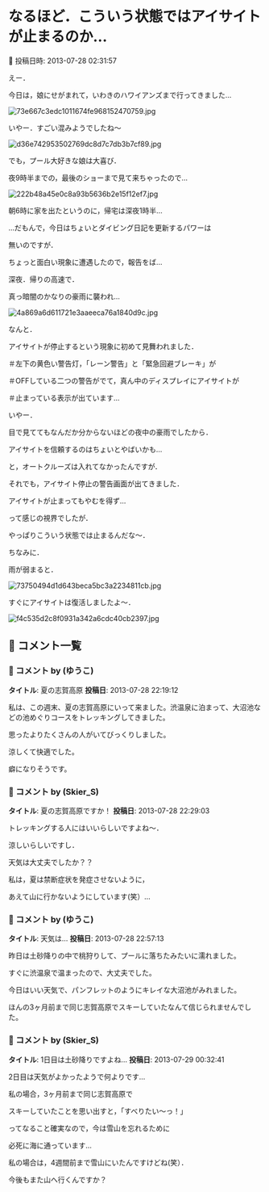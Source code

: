 # なるほど．こういう状態ではアイサイトが止まるのか…

📅 投稿日時: 2013-07-28 02:31:57

えー．


今日は，娘にせがまれて，いわきのハワイアンズまで行ってきました…




![73e667c3edc1011674fe968152470759.jpg](images/73e667c3edc1011674fe968152470759.jpg)




いやー．すごい混みようでしたね～




![d36e742953502769dc8d7c7db3b7cf89.jpg](images/d36e742953502769dc8d7c7db3b7cf89.jpg)




でも，プール大好きな娘は大喜び．


夜9時半までの，最後のショーまで見て来ちゃったので…




![222b48a45e0c8a93b5636b2e15f12ef7.jpg](images/222b48a45e0c8a93b5636b2e15f12ef7.jpg)




朝6時に家を出たというのに，帰宅は深夜1時半…


…だもんで，今日はちょいとダイビング日記を更新するパワーは


無いのですが．


ちょっと面白い現象に遭遇したので，報告をば…





深夜．帰りの高速で．


真っ暗闇のかなりの豪雨に襲われ…




![4a869a6d611721e3aaeeca76a1840d9c.jpg](images/4a869a6d611721e3aaeeca76a1840d9c.jpg)




なんと．


アイサイトが停止するという現象に初めて見舞われました．


＃左下の黄色い警告灯，「レーン警告」と「緊急回避ブレーキ」が


＃OFFしている二つの警告がでて，真ん中のディスプレイにアイサイトが


＃止まっている表示が出ています…


いやー．


目で見ててもなんだか分からないほどの夜中の豪雨でしたから．


アイサイトを信頼するのはちょいとやばいかも…


と，オートクルーズは入れてなかったんですが．


それでも，アイサイト停止の警告画面が出てきました．





アイサイトが止まってもやむを得ず…


って感じの視界でしたが．


やっぱりこういう状態では止まるんだな～．





ちなみに．


雨が弱まると．




![73750494d1d643beca5bc3a2234811cb.jpg](images/73750494d1d643beca5bc3a2234811cb.jpg)




すぐにアイサイトは復活しましたよ～．




![f4c535d2c8f0931a342a6cdc40cb2397.jpg](images/f4c535d2c8f0931a342a6cdc40cb2397.jpg)

## 💬 コメント一覧

### 💬 コメント by (ゆうこ)
**タイトル**: 夏の志賀高原
**投稿日**: 2013-07-28 22:19:12

私は、この週末、夏の志賀高原にいって来ました。渋温泉に泊まって、大沼池などの池めぐりコースをトレッキングしてきました。

思ったよりたくさんの人がいてびっくりしました。

涼しくて快適でした。

癖になりそうです。

### 💬 コメント by (Skier_S)
**タイトル**: 夏の志賀高原ですか！
**投稿日**: 2013-07-28 22:29:03

トレッキングする人にはいいらしいですよね～．

涼しいらしいですし．

天気は大丈夫でしたか？？



私は，夏は禁断症状を発症させないように，

あえて山に行かないようにしています(笑）…

### 💬 コメント by (ゆうこ)
**タイトル**: 天気は…
**投稿日**: 2013-07-28 22:57:13

昨日は土砂降りの中で桃狩りして、プールに落ちたみたいに濡れました。

すぐに渋温泉で温まったので、大丈夫でした。

今日はいい天気で、パンフレットのようにキレイな大沼池がみれました。

ほんの3ヶ月前まで同じ志賀高原でスキーしていたなんて信じられませんでした。

### 💬 コメント by (Skier_S)
**タイトル**: 1日目は土砂降りですよね…
**投稿日**: 2013-07-29 00:32:41

2日目は天気がよかったようで何よりです…



私の場合，3ヶ月前まで同じ志賀高原で

スキーしていたことを思い出すと，「すべりたい～っ！」

ってなること確実なので，今は雪山を忘れるために

必死に海に通っています…



私の場合は，4週間前まで雪山にいたんですけどね(笑）．

今後もまた山へ行くんですか？

